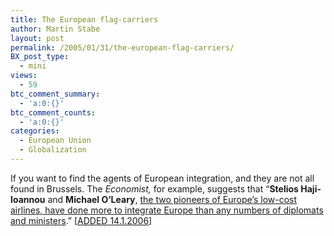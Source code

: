 ```yaml
---
title: The European flag-carriers
author: Martin Stabe
layout: post
permalink: /2005/01/31/the-european-flag-carriers/
BX_post_type:
  - mini
views:
  - 59
btc_comment_summary:
  - 'a:0:{}'
btc_comment_counts:
  - 'a:0:{}'
categories:
  - European Union
  - Globalization
---
```

If you want to find the agents of European integration, and they are not all found in Brussels. The *Economist,* for example, suggests that &ldquo;**Stelios Haji-Ioannou** and **Michael O&rsquo;Leary**, [the two pioneers of Europe&rsquo;s low-cost airlines, have done more to integrate Europe than any numbers of diplomats and ministers][1].&rdquo; [[ADDED 14.1.2006][2]]

 [1]: http://www.economist.com/World/europe/displayStory.cfm?story_id=3598896
 [2]: http://martinstabe.com/blog/?p=1348
